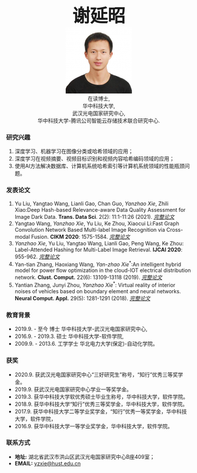 <center><b><font size=50>谢延昭</font></b></center>

<div align=center><img src="./me.png" width="  "></div>

<center>在读博士,</center>
<center>华中科技大学,</center>
<center>武汉光电国家研究中心,</center>
<center>华中科技大学-腾讯公司智能云存储技术联合研究中心.</center>

### 研究兴趣
1. 深度学习、机器学习在图像分类或哈希领域的应用；
2. 深度学习在视频摘要、视频目标识别和视频内容哈希编码领域的应用；
2. 使用AI方法解决数据库、计算机系统哈希索引等计算机系统领域的性能瓶颈问题。 

### 发表论文
1. Yu Liu, Yangtao Wang, Lianli Gao, Chan Guo, *Yanzhao Xie*, Zhili Xiao:Deep Hash-based Relevance-aware Data Quality Assessment for Image Dark Data. <b>Trans. Data Sci</b>. 2(2): 11:1-11:26 (2021). [*完整论文*](https://dl.acm.org/doi/10.1145/3420038)
2. Yangtao Wang, *Yanzhao Xie*, Yu Liu, Ke Zhou, Xiaocui Li:Fast Graph Convolution Network Based Multi-label Image Recognition via Cross-modal Fusion. <b>CIKM 2020</b>: 1575-1584. [*完整论文*](https://doi.org/10.1145/3340531.3411880)
3. *Yanzhao Xie*, Yu Liu, Yangtao Wang, Lianli Gao, Peng Wang, Ke Zhou: Label-Attended Hashing for Multi-Label Image Retrieval. <b>IJCAI 2020</b>: 955-962. [*完整论文*](https://doi.org/10.24963/ijcai.2020/133) 
4. Yan-tian Zhang, Haoxiang Wang, *Yan-zhao Xie*<sup>*</sup>:An intelligent hybrid model for power flow optimization in the cloud-IOT electrical distribution network. <b>Clust. Comput.</b> 22(6): 13109-13118 (2019). [*完整论文*](https://link.springer.com/article/10.1007%2Fs10586-017-1270-0)      
5. Yantian Zhang, Junyi Zhou, *Yanzhao Xie*<sup>*</sup>: Virtual reality of interior noises of vehicles based on boundary element and neural networks. <b>Neural Comput. Appl.</b> 29(5): 1281-1291 (2018). [*完整论文*](https://link.springer.com/article/10.1007%2Fs00521-016-2836-0)

### 教育背景
- 2019.9. - 至今    博士 华中科技大学-武汉光电国家研究中心,
- 2016.9. - 2019.3. 硕士 华中科技大学-软件学院,
- 2009.9. - 2013.6. 工学学士 华北电力大学(保定)-自动化学院。

### 获奖
- 2020.9. 获武汉光电国家研究中心“三好研究生”称号，“知行”优秀三等奖学金。
- 2019.9. 获武汉光电国家研究中心学业一等奖学金。
- 2019.3. 获华中科技大学软优秀硕士毕业生称号，华中科技大学，软件学院。
- 2018.9. 获华中科技大学“知行”优秀三等奖学金，华中科技大学，软件学院。
- 2017.9. 获华中科技大学二等学业奖学金，“知行”优秀一等奖学金，华中科技大学，软件学院，
- 2016.9. 获华中科技大学一等学业奖学金，华中科技大学，软件学院。

### 联系方式
- <b>地址:</b>  湖北省武汉市洪山区武汉光电国家研究中心B座409室；
- <b>EMAIL:</b> yzxie@hust.edu.cn
